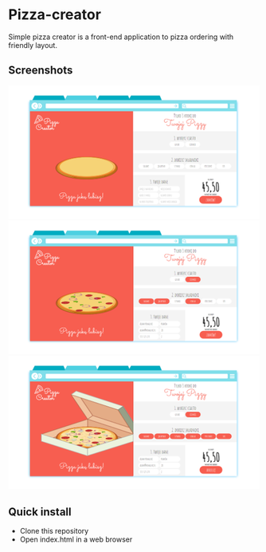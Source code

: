 # Pizza-creator
Simple pizza creator is a front-end application to pizza ordering with friendly layout. 

## Screenshots

![Screen](https://github.com/janjedrzejak/Pizza-creator/blob/demo/demo/1.png?raw=true)
![Screen](https://github.com/janjedrzejak/Pizza-creator/blob/demo/demo/2.png?raw=true)
![Screen](https://github.com/janjedrzejak/Pizza-creator/blob/demo/demo/3.png?raw=true)

## Quick install
* Clone this repository
* Open index.html in a web browser
